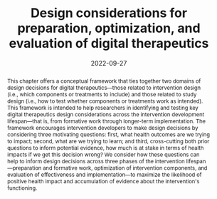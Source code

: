 ---
title: Design considerations for preparation, optimization, and evaluation
  of digital therapeutics

# Authors
# A YAML list of author names
# If you created a profile for a user (e.g. the default `admin` user at `content/authors/admin/`), 
# write the username (folder name) here, and it will be replaced with their full name and linked to their profile.
authors:
- Shawna N. Smith
- admin
- Predrag Klasnja

# Author notes (such as 'Equal Contribution')
# A YAML list of notes for each author in the above `authors` list
author_notes: []

slug: "smith-digital-therapeutics-2023"

date: '2022-09-27'

# Date to publish webpage (NOT necessarily Bibtex publication's date).
publishDate: '2023-12-01T19:41:12.769210Z'

# Publication type.
# A single CSL publication type but formatted as a YAML list (for Hugo requirements).
publication_types:
- chapter

# Publication name and optional abbreviated publication name.
publication: '*Digital Therapeutics for Mental Health and Addiction*'
publication_short: ''

doi: https://doi.org/10.1016/B978-0-323-90045-4.00015-0

abstract: "This chapter offers a conceptual framework that ties together two domains
  of design decisions for digital therapeutics—those related to intervention design
  (i.e., which components or treatments to include) and those related to study design
  (i.e., how to test whether components or treatments work as intended). This framework
  is intended to help researchers in identifying and testing key digital therapeutics
  design considerations across the intervention development lifespan—that is, from
  formative work through longer-term implementation. The framework encourages intervention
  developers to make design decisions by considering three motivating questions: first,
  what health outcomes are we trying to impact; second, what are we trying to learn;
  and third, cross-cutting both prior questions to inform potential evidence, how
  much is at stake in terms of health impacts if we get this decision wrong? We consider
  how these questions can help to inform design decisions across three phases of the
  intervention lifespan—preparation and formative work, optimization of intervention
  components, and evaluation of effectiveness and implementation—to maximize the likelihood
  of positive health impact and accumulation of evidence about the intervention's
  functioning."

# Summary. An optional shortened abstract.
summary: ''

tags:
- mHealth
- MRTs
- Study Design

# Display this page in a list of Featured pages?
featured: false

# Links
url_pdf: ''
url_code: ''
url_dataset: ''
url_poster: ''
url_project: ''
url_slides: ''
url_source: ''
url_video: ''

# Custom links (uncomment lines below)
# links:
# - name: Custom Link
#   url: http://example.org

# Publication image
# Add an image named `featured.jpg/png` to your page's folder then add a caption below.
image:
  caption: ''
  focal_point: ''
  preview_only: false

# Associated Projects (optional).
#   Associate this publication with one or more of your projects.
#   Simply enter your project's folder or file name without extension.
#   E.g. `projects: ['internal-project']` links to `content/project/internal-project/index.md`.
#   Otherwise, set `projects: []`.
projects: ["digital-health"]

---